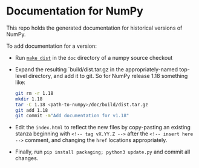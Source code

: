 # Documentation for NumPy

This repo holds the generated documentation for historical versions of NumPy.

To add documentation for a version:

- Run [`make dist`](http://www.numpy.org/devdocs/docs/howto_build_docs.html) in
  the `doc` directory of a numpy source checkout

- Expand the resulting `build/dist.tar.gz in the appropriately-named top-level
  directory, and add it to git. So for NumPy release 1.18 something like:

  ```bash
  git rm -r 1.18
  mkdir 1.18
  tar -C 1.18 <path-to-numpy>/doc/build/dist.tar.gz
  git add 1.18
  git commit -m"Add documentation for v1.18"
  ```

- Edit the `index.html` to reflect the new files by copy-pasting an existing
  stanza beginning with `<!-- tag vX.YY.Z -->` after the
  `<!-- insert here -->` comment, and changing the `href` locations
  appropriately.

- Finally, run `pip install packaging; python3 update.py` and commit all changes.
